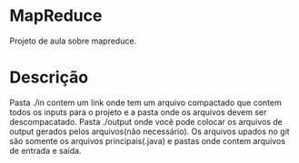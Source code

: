 # MapReduce
Projeto de aula sobre mapreduce.

# Descrição
Pasta ./in contem um link onde tem um arquivo compactado que contem todos os inputs para o projeto e a pasta onde os arquivos devem ser descompacatado. Pasta ./output onde você pode colocar os arquivos de output gerados pelos arquivos(não necessário). 
Os arquivos upados no git são somente os arquivos principais(.java) e pastas onde contem arquivos de entrada e saída.
